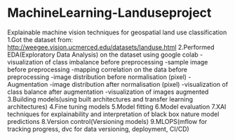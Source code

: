 # MachineLearning-Landuseproject
Explainable machine vision techniques for geospatial land use classification
1.Got the dataset from: http://weegee.vision.ucmerced.edu/datasets/landuse.html
2.Performed EDA(Exploratory Data Analysis) on the dataset using google colab
-visualization of class imbalance before preprocessing
-sample image before preprocessing
-mapping correlation on the data before preprocessing
-image distribution before normalisation (pixel)
-Augmentation
-image distribution after normalisation (pixel)
-visualization of class balance after augmentation
-visualization of images augmented
3.Building models(using built architectures and transfer learning architectures)
4.Fine tuning models
5.Model fitting
6.Model evaluation
7.XAI techniques for explainability and interpretation of black box nature model predictions
8.Version control(Versioning models)
9.MLOPS(mflow for tracking progress, dvc for data versioning, deployment, CI/CD)

